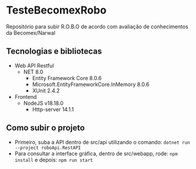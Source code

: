 # TesteBecomexRobo
Repositório para subir R.O.B.O de acordo com avaliação de conhecimentos da Becomex/Narwal

## Tecnologias e bibliotecas
- Web API Restful
  - NET 8.0
    - Entity Framework Core 8.0.6
    - Microsoft.EntityFrameworkCore.InMemory 8.0.6
    - XUnit 2.4.2
- Frontend    
  - NodeJS v18.18.0
    - Http-server 14.1.1

## Como subir o projeto
- Primeiro, suba a API dentro de src/api utilizando o comando: `dotnet run --project roboApi.RestAPI`
- Para consultar a interface gráfica, dentro de src/webapp, rode: `npm install` e depois: `npm run start`
